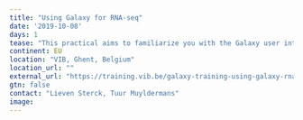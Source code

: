 ```yaml
---
title: "Using Galaxy for RNA-seq"
date: '2019-10-08'
days: 1
tease: "This practical aims to familiarize you with the Galaxy user interface & execute a complete analysis of RNA-seq data."
continent: EU
location: "VIB, Ghent, Belgium"
location_url: ""
external_url: "https://training.vib.be/galaxy-training-using-galaxy-rna-seq"
gtn: false
contact: "Lieven Sterck, Tuur Muyldermans"
image: 
---
```

